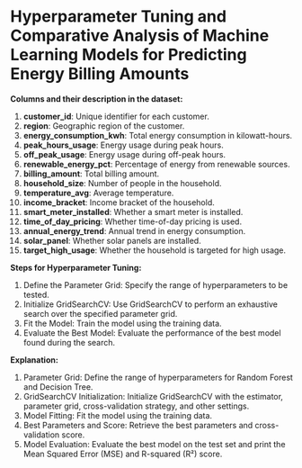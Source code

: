 # Hyperparameter Tuning and Comparative Analysis of Machine Learning Models for Predicting Energy Billing Amounts

**Columns and their description in the dataset:**

1. **customer_id**: Unique identifier for each customer.
2. **region**: Geographic region of the customer.
3. **energy_consumption_kwh**: Total energy consumption in kilowatt-hours.
4. **peak_hours_usage**: Energy usage during peak hours.
5. **off_peak_usage**: Energy usage during off-peak hours.
6. **renewable_energy_pct**: Percentage of energy from renewable sources.
7. **billing_amount**: Total billing amount.
8. **household_size**: Number of people in the household.
9. **temperature_avg**: Average temperature.
10. **income_bracket**: Income bracket of the household.
11. **smart_meter_installed**: Whether a smart meter is installed.
12. **time_of_day_pricing**: Whether time-of-day pricing is used.
13. **annual_energy_trend**: Annual trend in energy consumption.
14. **solar_panel**: Whether solar panels are installed.
15. **target_high_usage**: Whether the household is targeted for high usage.

**Steps for Hyperparameter Tuning:**
1. Define the Parameter Grid: Specify the range of hyperparameters to be tested.
2. Initialize GridSearchCV: Use GridSearchCV to perform an exhaustive search over the specified parameter grid.
3. Fit the Model: Train the model using the training data.
4. Evaluate the Best Model: Evaluate the performance of the best model found during the search.

**Explanation:**
1. Parameter Grid: Define the range of hyperparameters for Random Forest and Decision Tree.
2. GridSearchCV Initialization: Initialize GridSearchCV with the estimator, parameter grid, cross-validation strategy, and other settings.
3. Model Fitting: Fit the model using the training data.
4. Best Parameters and Score: Retrieve the best parameters and cross-validation score.
5. Model Evaluation: Evaluate the best model on the test set and print the Mean Squared Error (MSE) and R-squared (R²) score.
